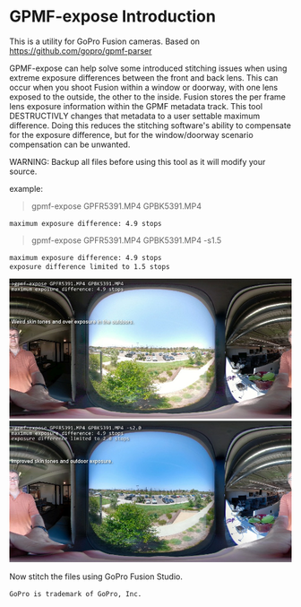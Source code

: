 # GPMF-expose Introduction

This is a utility for GoPro Fusion cameras. Based on https://github.com/gopro/gpmf-parser

GPMF-expose can help solve some introduced stitching issues when using extreme exposure differences between the front and back lens. This can occur when you shoot Fusion within a window or doorway, with one lens exposed to the outside, the other to the inside.  Fusion stores the per frame lens exposure information within the GPMF metadata track. This tool DESTRUCTIVLY changes that metadata to a user settable maximum difference. Doing this reduces the stitching software's ability to compensate for the exposure difference, but for the window/doorway scenario compensation can be unwanted.  

WARNING:  Backup all files before using this tool as it will modify your source.

example:
> gpmf-expose GPFR5391.MP4 GPBK5391.MP4 
```
maximum exposure difference: 4.9 stops
```

> gpmf-expose GPFR5391.MP4 GPBK5391.MP4 -s1.5
```
maximum exposure difference: 4.9 stops
exposure difference limited to 1.5 stops
```

![](readmegfx/exampleGPMF-Expose.jpg "Example")

Now stitch the files using GoPro Fusion Studio.


```
GoPro is trademark of GoPro, Inc.
```

